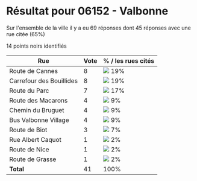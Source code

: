 # Résultat pour 06152 - Valbonne

Sur l'ensemble de la ville il y a eu 69 réponses dont 45 réponses avec une rue citée (65%)

14 points noirs identifiés

| Rue | Vote | % / les rues cités|
|-----|------|-------------------|
| Route de Cannes | 8 | <img src="../../img/bar_19.gif" />&nbsp;19%|
| Carrefour des Bouillides | 8 | <img src="../../img/bar_19.gif" />&nbsp;19%|
| Route du Parc | 7 | <img src="../../img/bar_17.gif" />&nbsp;17%|
| Route des Macarons | 4 | <img src="../../img/bar_9.gif" />&nbsp;9%|
| Chemin du Bruguet | 4 | <img src="../../img/bar_9.gif" />&nbsp;9%|
| Bus Valbonne Village | 4 | <img src="../../img/bar_9.gif" />&nbsp;9%|
| Route de Biot | 3 | <img src="../../img/bar_7.gif" />&nbsp;7%|
| Rue Albert Caquot | 1 | <img src="../../img/bar_2.gif" />&nbsp;2%|
| Route de Nice | 1 | <img src="../../img/bar_2.gif" />&nbsp;2%|
| Route de Grasse | 1 | <img src="../../img/bar_2.gif" />&nbsp;2%|
| **Total** | 41 | 100%|
